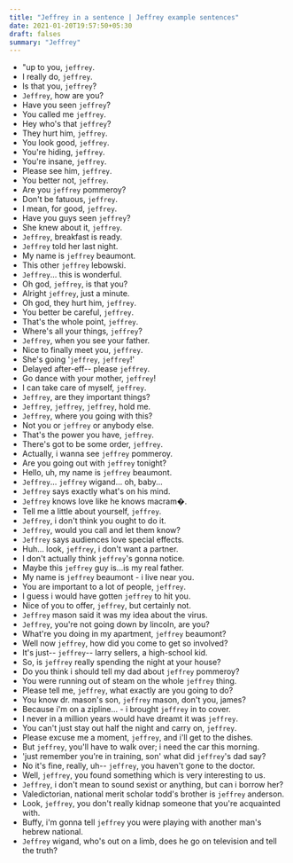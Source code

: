 ```yaml
---
title: "Jeffrey in a sentence | Jeffrey example sentences"
date: 2021-01-20T19:57:50+05:30
draft: falses
summary: "Jeffrey"
---
```

- "up to you, `jeffrey`.
- I really do, `jeffrey`.
- Is that you, `jeffrey`?
- `Jeffrey`, how are you?
- Have you seen `jeffrey`?
- You called me `jeffrey`.
- Hey who's that `jeffrey`?
- They hurt him, `jeffrey`.
- You look good, `jeffrey`.
- You're hiding, `jeffrey`.
- You're insane, `jeffrey`.
- Please see him, `jeffrey`.
- You better not, `jeffrey`.
- Are you `jeffrey` pommeroy?
- Don't be fatuous, `jeffrey`.
- I mean, for good, `jeffrey`.
- Have you guys seen `jeffrey`?
- She knew about it, `jeffrey`.
- `Jeffrey`, breakfast is ready.
- `Jeffrey` told her last night.
- My name is `jeffrey` beaumont.
- This other `jeffrey` lebowski.
- `Jeffrey`... this is wonderful.
- Oh god, `jeffrey`, is that you?
- Alright `jeffrey`, just a minute.
- Oh god, they hurt him, `jeffrey`.
- You better be careful, `jeffrey`.
- That's the whole point, `jeffrey`.
- Where's all your things, `jeffrey`?
- `Jeffrey`, when you see your father.
- Nice to finally meet you, `jeffrey`.
- She's going '`jeffrey`, `jeffrey`!'
- Delayed after-eff-- please `jeffrey`.
- Go dance with your mother, `jeffrey`!
- I can take care of myself, `jeffrey`.
- `Jeffrey`, are they important things?
- `Jeffrey`, `jeffrey`, `jeffrey`, hold me.
- `Jeffrey`, where you going with this?
- Not you or `jeffrey` or anybody else.
- That's the power you have, `jeffrey`.
- There's got to be some order, `jeffrey`.
- Actually, i wanna see `jeffrey` pommeroy.
- Are you going out with `jeffrey` tonight?
- Hello, uh, my name is `jeffrey` beaumont.
- `Jeffrey`... `jeffrey` wigand... oh, baby...
- `Jeffrey` says exactly what's on his mind.
- `Jeffrey` knows love like he knows macram�.
- Tell me a little about yourself, `jeffrey`.
- `Jeffrey`, i don't think you ought to do it.
- `Jeffrey`, would you call and let them know?
- `Jeffrey` says audiences love special effects.
- Huh... look, `jeffrey`, i don't want a partner.
- I don't actually think `jeffrey`'s gonna notice.
- Maybe this `jeffrey` guy is...is my real father.
- My name is `jeffrey` beaumont - i live near you.
- You are important to a lot of people, `jeffrey`.
- I guess i would have gotten `jeffrey` to hit you.
- Nice of you to offer, `jeffrey`, but certainly not.
- `Jeffrey` mason said it was my idea about the virus.
- `Jeffrey`, you're not going down by lincoln, are you?
- What're you doing in my apartment, `jeffrey` beaumont?
- Well now `jeffrey`, how did you come to get so involved?
- It's just-- `jeffrey`-- larry sellers, a high-school kid.
- So, is `jeffrey` really spending the night at your house?
- Do you think i should tell my dad about `jeffrey` pommeroy?
- You were running out of steam on the whole `jeffrey` thing.
- Please tell me, `jeffrey`, what exactly are you going to do?
- You know dr. mason's son, `jeffrey` mason, don't you, james?
- Because i'm on a zipline... - i brought `jeffrey` in to cover.
- I never in a million years would have dreamt it was `jeffrey`.
- You can't just stay out half the night and carry on, `jeffrey`.
- Please excuse me a moment, `jeffrey`, and i'll get to the dishes.
- But `jeffrey`, you'll have to walk over; i need the car this morning.
- 'just remember you're in training, son' what did `jeffrey`'s dad say?
- No it's fine, really, uh-- `jeffrey`, you haven't gone to the doctor.
- Well, `jeffrey`, you found something which is very interesting to us.
- `Jeffrey`, i don't mean to sound sexist or anything, but can i borrow her?
- Valedictorian, national merit scholar todd's brother is `jeffrey` anderson.
- Look, `jeffrey`, you don't really kidnap someone that you're acquainted with.
- Buffy, i'm gonna tell `jeffrey` you were playing with another man's hebrew national.
- `Jeffrey` wigand, who's out on a limb, does he go on television and tell the truth?
                 
